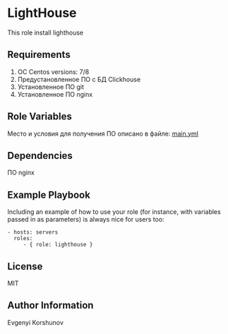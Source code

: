 LightHouse
=========

This role install lighthouse 

Requirements
------------

1. ОС Centos versions: 7/8
2. Предустановленное ПО с БД Clickhouse
3. Установленное ПО git
4. Установленное ПО nginx

Role Variables
--------------

Место и условия для получения ПО описано в файле: [main.yml](vars%2Fmain.yml)

Dependencies
------------

ПО nginx

Example Playbook
----------------

Including an example of how to use your role (for instance, with variables passed in as parameters) is always nice for users too:

    - hosts: servers
      roles:
         - { role: lighthouse }

License
-------

MIT

Author Information
------------------

Evgenyi Korshunov